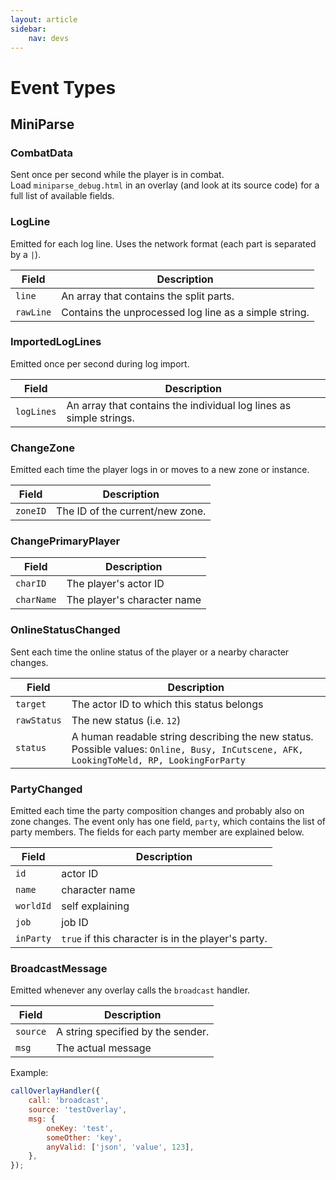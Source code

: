 ```yaml
---
layout: article
sidebar:
    nav: devs
---
```


# Event Types

## MiniParse

### CombatData

Sent once per second while the player is in combat.<br>
Load `miniparse_debug.html` in an overlay (and look at its source code) for a full list of available fields.

### LogLine

Emitted for each log line. Uses the network format (each part is separated by a `|`).

Field | Description
------|--------------
`line`|An array that contains the split parts.
`rawLine`|Contains the unprocessed log line as a simple string.

### ImportedLogLines

Emitted once per second during log import.

Field | Description
------|--------------
`logLines`|An array that contains the individual log lines as simple strings.

### ChangeZone

Emitted each time the player logs in or moves to a new zone or instance.

Field | Description
------|--------------
`zoneID`|The ID of the current/new zone.

### ChangePrimaryPlayer

Field | Description
------|--------------
`charID`|The player's actor ID
`charName`|The player's character name

### OnlineStatusChanged

Sent each time the online status of the player or a nearby character changes.

Field | Description
------|--------------
`target`|The actor ID to which this status belongs
`rawStatus`|The new status (i.e. `12`)
`status`|A human readable string describing the new status. Possible values: `Online, Busy, InCutscene, AFK, LookingToMeld, RP, LookingForParty`

### PartyChanged

Emitted each time the party composition changes and probably also on zone changes. The event only has one field, `party`, which contains the list of party members. The fields for each party member are explained below.

Field | Description
------|--------------
`id`|actor ID
`name`|character name
`worldId`|self explaining
`job`|job ID
`inParty`|`true` if this character is in the player's party.

### BroadcastMessage

Emitted whenever any overlay calls the `broadcast` handler.

Field | Description
------|--------------
`source`|A string specified by the sender.
`msg`|The actual message

Example:
```js
callOverlayHandler({
	call: 'broadcast',
	source: 'testOverlay',
	msg: {
		oneKey: 'test',
		someOther: 'key',
		anyValid: ['json', 'value', 123],
	},
});
````
